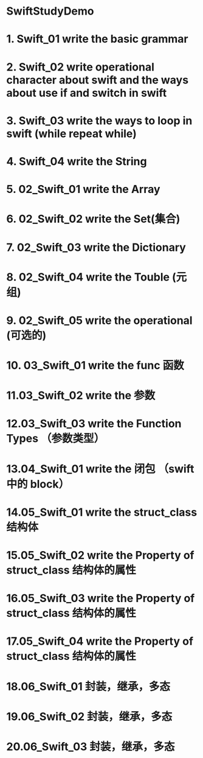 # SwiftStudyDemo


# 1. Swift_01   write the basic grammar

# 2. Swift_02   write operational character about swift and the ways about use if and switch in swift  

# 3. Swift_03   write the ways to loop in swift  (while   repeat while)

# 4. Swift_04   write the String




# 5. 02_Swift_01   write the Array

# 6. 02_Swift_02   write the Set(集合)

# 7. 02_Swift_03   write the Dictionary

# 8. 02_Swift_04  write the Touble (元组)

# 9. 02_Swift_05  write the operational (可选的)


# 10. 03_Swift_01   write the func 函数

# 11.03_Swift_02   write the 参数

# 12.03_Swift_03   write the Function Types （参数类型）

# 13.04_Swift_01   write the 闭包 （swift 中的 block）


# 14.05_Swift_01   write the struct_class 结构体

# 15.05_Swift_02   write the Property of struct_class  结构体的属性

# 16.05_Swift_03   write the Property of struct_class  结构体的属性

# 17.05_Swift_04   write the Property of struct_class  结构体的属性


# 18.06_Swift_01   封装，继承，多态

# 19.06_Swift_02   封装，继承，多态

# 20.06_Swift_03   封装，继承，多态